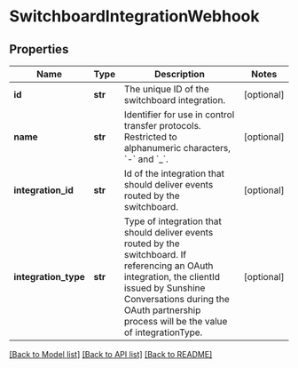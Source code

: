 # SwitchboardIntegrationWebhook

## Properties
Name | Type | Description | Notes
------------ | ------------- | ------------- | -------------
**id** | **str** | The unique ID of the switchboard integration. | [optional] 
**name** | **str** | Identifier for use in control transfer protocols. Restricted to alphanumeric characters, &#x60;-&#x60; and &#x60;_&#x60;. | [optional] 
**integration_id** | **str** | Id of the integration that should deliver events routed by the switchboard. | [optional] 
**integration_type** | **str** | Type of integration that should deliver events routed by the switchboard. If referencing an OAuth integration, the clientId issued by Sunshine Conversations during the OAuth partnership process will be the value of integrationType. | [optional] 

[[Back to Model list]](../README.md#documentation-for-models) [[Back to API list]](../README.md#documentation-for-api-endpoints) [[Back to README]](../README.md)


